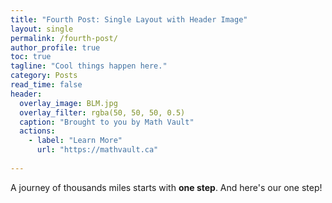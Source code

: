 ```yaml
---
title: "Fourth Post: Single Layout with Header Image"
layout: single
permalink: /fourth-post/
author_profile: true
toc: true
tagline: "Cool things happen here."
category: Posts
read_time: false
header:
  overlay_image: BLM.jpg
  overlay_filter: rgba(50, 50, 50, 0.5)
  caption: "Brought to you by Math Vault"
  actions:
    - label: "Learn More"
      url: "https://mathvault.ca"
      
---
```


A journey of thousands miles starts with **one step**. And here's our one step!
